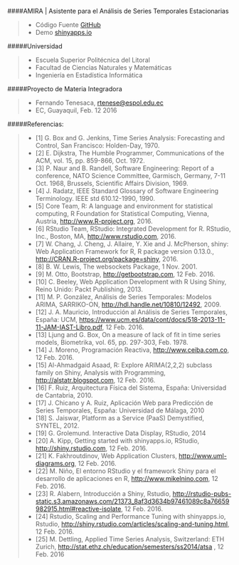 ####AMIRA | Asistente para el Análisis de Series Temporales Estacionarias
> - Código Fuente [GitHub](https://github.com/ftenesaca/amira/)
> - Demo [shinyapps.io](https://espol.shinyapps.io/amira/)

#####Universidad
> - Escuela Superior Politécnica del Litoral
> - Facultad de Ciencias Naturales y Matemáticas
> - Ingeniería en Estadística Informática

#####Proyecto de Materia Integradora
> - Fernando Tenesaca, rtenese@espol.edu.ec
> - EC, Guayaquil, Feb. 12 2016

#####Referencias:
> - [1]	G. Box and G. Jenkins, Time Series Analysis: Forecasting and Control, San Francisco: Holden-Day, 1970.
> - [2]	E. Dijkstra, The Humble Programmer, Communications of the ACM, vol. 15, pp. 859-866, Oct. 1972.
> - [3]	P. Naur and B. Randell, Software Engineering: Report of a conference, NATO Science Committee, Garmisch, Germany, 7-11 Oct. 1968, Brussels, Scientific Affairs Division, 1969.
> - [4]	J. Radatz, IEEE Standard Glossary of Software Engineering Terminology. IEEE std 610.12-1990, 1990.
> - [5]	Core Team, R: A language and environment for statistical computing, R Foundation for Statistical Computing, Vienna, Austria, http://www.R-project.org, 2016.
> - [6]	RStudio Team, RStudio: Integrated Development for R. RStudio, Inc., Boston, MA, http://www.rstudio.com, 2016.
> - [7]	W. Chang, J. Cheng, J. Allaire, Y. Xie and J. McPherson, shiny: Web Application Framework for R, R package version 0.13.0., http://CRAN.R-project.org/package=shiny, 2016.
> - [8]	B. W. Lewis, The websockets Package, 1 Nov. 2001.
> - [9]	M. Otto, Bootstrap, http://getbootstrap.com, 12 Feb. 2016.
> - [10]	C. Beeley, Web Application Development with R Using Shiny, Reino Unido: Packt Publishing, 2013.
> - [11]	M. P. González, Análisis de Series Temporales: Modelos ARIMA, SARRIKO-ON, http://hdl.handle.net/10810/12492, 2009.
> - [12]	J. A. Mauricio, Introducción al Análisis de Series Temporales, España: UCM, https://www.ucm.es/data/cont/docs/518-2013-11-11-JAM-IAST-Libro.pdf, 12 Feb. 2016.
> - [13]	Ljung and G. Box, On a measure of lack of fit in time series models, Biometrika, vol. 65, pp. 297-303, Feb. 1978.
> - [14]	J. Moreno, Programación Reactiva, http://www.ceiba.com.co, 12 Feb. 2016.
> - [15]	Al-Ahmadgaid Asaad, R: Explore ARIMA(2,2,2) subclass family on Shiny, Analysis with Programming, http://alstatr.blogspot.com, 12 Feb. 2016.
> - [16]	F. Ruiz, Arquitectura Física del Sistema, España: Universidad de Cantabria, 2010.
> - [17]	J. Chicano y A. Ruiz, Aplicación Web para Predicción de Series Temporales, España: Universidad de Málaga, 2010
> - [18]	S. Jaiswar, Platform as a Service (PaaS) Demystified, SYNTEL, 2012.
> - [19]	G. Grolemund. Interactive Data Display, RStudio, 2014
> - [20]	A. Kipp, Getting started with shinyapps.io, RStudio, http://shiny.rstudio.com, 12 Feb. 2016.
> - [21]	K. Fakhroutdinov, Web Application Clusters, http://www.uml-diagrams.org, 12 Feb. 2016.
> - [22]	M. Niño, El entorno RStudio y el framework Shiny para el desarrollo de aplicaciones en R, http://www.mikelnino.com, 12 Feb. 2016.
> - [23]	R. Alabern, Introducción a Shiny, Rstudio, http://rstudio-pubs-static.s3.amazonaws.com/21373_8af3d3634b97461089c8a76659982915.html#reactive-isolate, 12 Feb. 2016.
> - [24]	Rstudio, Scaling and Performance Tuning with shinyapps.io, Rstudio, http://shiny.rstudio.com/articles/scaling-and-tuning.html, 12 Feb. 2016.
> - [25]	M. Dettling, Applied Time Series Analysis, Switzerland: ETH Zurich, http://stat.ethz.ch/education/semesters/ss2014/atsa , 12 Feb. 2016
